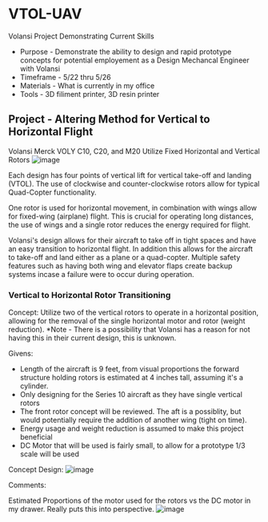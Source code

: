 # VTOL-UAV
Volansi Project Demonstrating Current Skills

* Purpose - Demonstrate the ability to design and rapid prototype concepts for potential employement as a Design Mechancal Engineer with Volansi
* Timeframe - 5/22 thru 5/26
* Materials - What is currently in my office
* Tools - 3D filiment printer, 3D resin printer 

## Project - Altering Method for Vertical to Horizontal Flight
Volansi Merck VOLY C10, C20, and M20 Utilize Fixed Horizontal and Vertical Rotors
![image](https://user-images.githubusercontent.com/73624921/119247533-28656700-bb3f-11eb-8cd7-1ffc272eb71e.png)

Each design has four points of vertical lift for vertical take-off and landing (VTOL). The use of clockwise and counter-clockwise rotors allow for typical Quad-Copter functionality.

One rotor is used for horizontal movement, in combination with wings allow for fixed-wing (airplane) flight. This is crucial for operating long distances, the use of wings and a single rotor reduces the energy required for flight.

Volansi's design allows for their aircraft to take off in tight spaces and have an easy transition to horizontal flight. In addition this allows for the aircraft to take-off and land either as a plane or a quad-copter. Multiple safety features such as having both wing and elevator flaps create backup systems incase a failure were to occur during operation.

### Vertical to Horizontal Rotor Transitioning
Concept: Utilize two of the vertical rotors to operate in a horizontal position, allowing for the removal of the single horizontal motor and rotor (weight reduction).
*Note - There is a possibility that Volansi has a reason for not having this in their current design, this is unknown.

Givens:
* Length of the aircraft is 9 feet, from visual proportions the forward structure holding rotors is estimated at 4 inches tall, assuming it's a cylinder. 
* Only designing for the Series 10 aircraft as they have single vertical rotors
* The front rotor concept will be reviewed. The aft is a possiblity, but would potentially require the addition of another wing (tight on time). 
* Energy usage and weight reduction is assumed to make this project beneficial
* DC Motor that will be used is fairly small, to allow for a prototype 1/3 scale will be used

Concept Design:
![image](https://user-images.githubusercontent.com/73624921/119249481-b21c3100-bb4d-11eb-9d15-9e66aa1be0e7.png)






Comments:

Estimated Proportions of the motor used for the rotors vs the DC motor in my drawer. Really puts this into perspective.
![image](https://user-images.githubusercontent.com/73624921/119249739-d973fd80-bb4f-11eb-8147-8f61fc0968c2.png)




